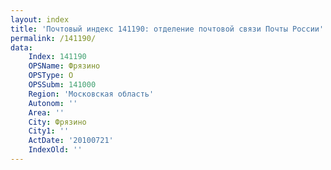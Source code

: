 ```yaml
---
layout: index
title: 'Почтовый индекс 141190: отделение почтовой связи Почты России'
permalink: /141190/
data:
    Index: 141190
    OPSName: Фрязино
    OPSType: О
    OPSSubm: 141000
    Region: 'Московская область'
    Autonom: ''
    Area: ''
    City: Фрязино
    City1: ''
    ActDate: '20100721'
    IndexOld: ''
---
```

